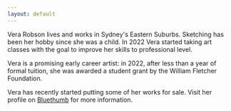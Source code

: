 ```yaml
---
layout: default
---
```

<p>Vera Robson lives and works in Sydney's Eastern Suburbs. Sketching has been her hobby since she was a child. In 2022 Vera started taking art classes with the goal to improve her skills to professional level.

Vera is a promising early career artist: in 2022, after less than a year of formal tuition, she was awarded a student grant by the William Fletcher Foundation.

Vera has recently started putting some of her works for sale. Visit her profile on <a href="https://bluethumb.com.au/vera-robson">Bluethumb</a> for more information.</p>

